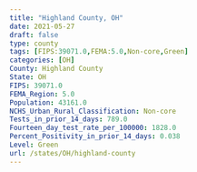 ```yaml
---
title: "Highland County, OH"
date: 2021-05-27
draft: false
type: county
tags: [FIPS:39071.0,FEMA:5.0,Non-core,Green]
categories: [OH]
County: Highland County
State: OH
FIPS: 39071.0
FEMA_Region: 5.0
Population: 43161.0
NCHS_Urban_Rural_Classification: Non-core
Tests_in_prior_14_days: 789.0
Fourteen_day_test_rate_per_100000: 1828.0
Percent_Positivity_in_prior_14_days: 0.038
Level: Green
url: /states/OH/highland-county
---
```



